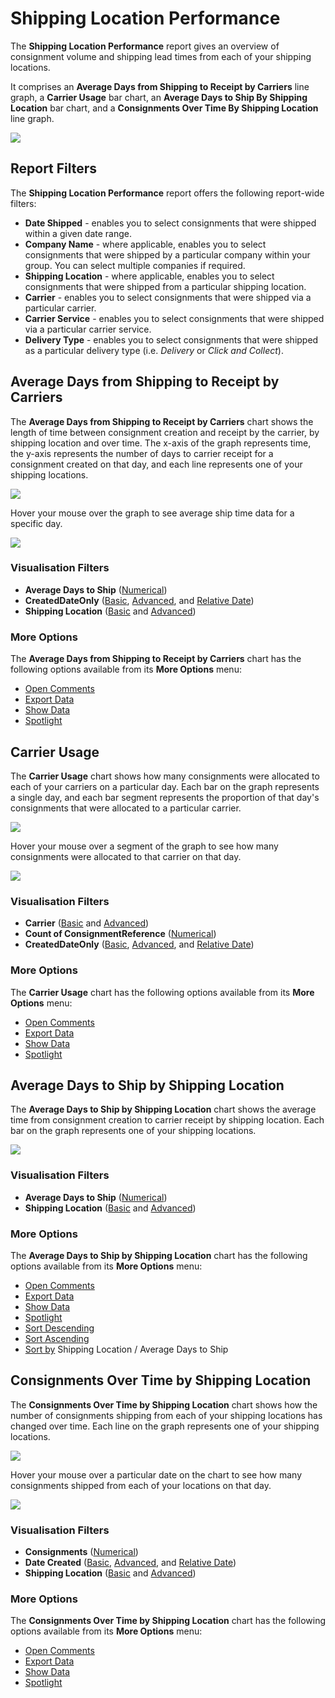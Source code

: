 # Shipping Location Performance

The **Shipping Location Performance** report gives an overview of consignment volume and shipping lead times from each of your shipping locations. 

It comprises an **Average Days from Shipping to Receipt by Carriers** line graph, a **Carrier Usage** bar chart, an **Average Days to Ship By Shipping Location** bar chart, and a **Consignments Over Time By Shipping Location** line graph.

<a href="../images/reports/location-performance.png" target="_blank">
    <img src="../images/reports/location-performance.png"/>
</a>

## Report Filters

The **Shipping Location Performance** report offers the following report-wide filters:

* **Date Shipped** - enables you to select consignments that were shipped within a given date range.
* **Company Name** - where applicable, enables you to select consignments that were shipped by a particular company within your group. You can select multiple companies if required.
* **Shipping Location** - where applicable, enables you to select consignments that were shipped from a particular shipping location.
* **Carrier** - enables you to select consignments that were shipped via a particular carrier.
* **Carrier Service** - enables you to select consignments that were shipped via a particular carrier service.
* **Delivery Type** - enables you to select consignments that were shipped as a particular delivery type (i.e. *Delivery* or *Click and Collect*).

## Average Days from Shipping to Receipt by Carriers

The **Average Days from Shipping to Receipt by Carriers** chart shows the length of time between consignment creation and receipt by the carrier, by shipping location and over time. The x-axis of the graph represents time, the y-axis represents the number of days to carrier receipt for a consignment created on that day, and each line represents one of your shipping locations. 

<a href="../images/reports/location-performance-ship-days.png" target="_blank">
    <img src="../images/reports/location-performance-ship-days.png"/>
</a>

Hover your mouse over the graph to see average ship time data for a specific day. 

<a href="../images/reports/location-performance-ship-days-highlight.png" target="_blank">
    <img src="../images/reports/location-performance-ship-days-highlight.png"/>
</a>

### Visualisation Filters

* **Average Days to Ship** ([Numerical](/reports/reports.html#using-numerical-filters))
* **CreatedDateOnly** ([Basic](/reports/reports.html#using-basic-filters), [Advanced](/reports/reports.html#using-advanced-filters), and [Relative Date](/reports/reports.html#using-relative-date-filters))
* **Shipping Location** ([Basic](/reports/reports.html#using-basic-filters) and [Advanced](/reports/reports.html#using-advanced-filters))

### More Options

The **Average Days from Shipping to Receipt by Carriers** chart has the following options available from its **More Options** menu:

* [Open Comments](/reports/reports.html#open-comments)
* [Export Data](/reports/reports.html#export-data)
* [Show Data](/reports/reports.html#show-data)
* [Spotlight](/reports/reports.html#spotlight)

## Carrier Usage

The **Carrier Usage** chart shows how many consignments were allocated to each of your carriers on a particular day. Each bar on the graph represents a single day, and each bar segment represents the proportion of that day's consignments that were allocated to a particular carrier.

<a href="../images/reports/location-performance-usage.png" target="_blank">
    <img src="../images/reports/location-performance-usage.png"/>
</a>

Hover your mouse over a segment of the graph to see how many consignments were allocated to that carrier on that day.

<a href="../images/reports/location-performance-usage-highlight.png" target="_blank">
    <img src="../images/reports/location-performance-usage-highlight.png"/>
</a>

### Visualisation Filters

* **Carrier** ([Basic](/reports/reports.html#using-basic-filters) and [Advanced](/reports/reports.html#using-advanced-filters))
* **Count of ConsignmentReference** ([Numerical](/reports/reports.html#using-numerical-filters))
* **CreatedDateOnly** ([Basic](/reports/reports.html#using-basic-filters), [Advanced](/reports/reports.html#using-advanced-filters), and [Relative Date](/reports/reports.html#using-relative-date-filters))

### More Options

The **Carrier Usage** chart has the following options available from its **More Options** menu:

* [Open Comments](/reports/reports.html#open-comments)
* [Export Data](/reports/reports.html#export-data)
* [Show Data](/reports/reports.html#show-data)
* [Spotlight](/reports/reports.html#spotlight)

## Average Days to Ship by Shipping Location

The **Average Days to Ship by Shipping Location** chart shows the average time from consignment creation to carrier receipt by shipping location. Each bar on the graph represents one of your shipping locations.

<a href="../images/reports/location-performance-avg-days.png" target="_blank">
    <img src="../images/reports/location-performance-avg-days.png"/>
</a>

### Visualisation Filters

* **Average Days to Ship** ([Numerical](/reports/reports.html#using-numerical-filters))
* **Shipping Location** ([Basic](/reports/reports.html#using-basic-filters) and [Advanced](/reports/reports.html#using-advanced-filters))

### More Options

The **Average Days to Ship by Shipping Location** chart has the following options available from its **More Options** menu:

* [Open Comments](/reports/reports.html#open-comments)
* [Export Data](/reports/reports.html#export-data)
* [Show Data](/reports/reports.html#show-data)
* [Spotlight](/reports/reports.html#spotlight)
* [Sort Descending](/reports/reports.html#sort-descending--ascending--sort-by)
* [Sort Ascending](/reports/reports.html#sort-descending--ascending--sort-by)
* [Sort by](/reports/reports.html#sort-descending--ascending--sort-by) Shipping Location / Average Days to Ship

## Consignments Over Time by Shipping Location

The **Consignments Over Time by Shipping Location** chart shows how the number of consignments shipping from each of your shipping locations has changed over time. Each line on the graph represents one of your shipping locations.

<a href="../images/reports/location-performance-over-time.png" target="_blank">
    <img src="../images/reports/location-performance-over-time.png"/>
</a>

Hover your mouse over a particular date on the chart to see how many consignments shipped from each of your locations on that day.

<a href="../images/reports/location-performance-over-time-highlight.png" target="_blank">
    <img src="../images/reports/location-performance-over-time-highlight.png"/>
</a>

### Visualisation Filters

* **Consignments** ([Numerical](/reports/reports.html#using-numerical-filters))
* **Date Created** ([Basic](/reports/reports.html#using-basic-filters), [Advanced](/reports/reports.html#using-advanced-filters), and [Relative Date](/reports/reports.html#using-relative-date-filters))
* **Shipping Location** ([Basic](/reports/reports.html#using-basic-filters) and [Advanced](/reports/reports.html#using-advanced-filters))

### More Options

The **Consignments Over Time by Shipping Location** chart has the following options available from its **More Options** menu:

* [Open Comments](/reports/reports.html#open-comments)
* [Export Data](/reports/reports.html#export-data)
* [Show Data](/reports/reports.html#show-data)
* [Spotlight](/reports/reports.html#spotlight)